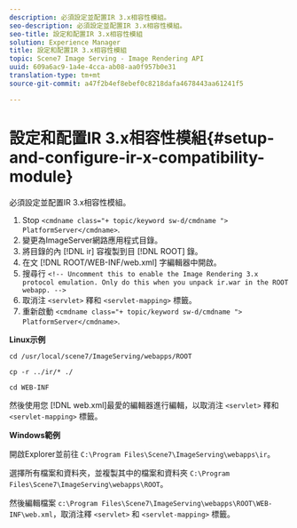 ```yaml
---
description: 必須設定並配置IR 3.x相容性模組。
seo-description: 必須設定並配置IR 3.x相容性模組。
seo-title: 設定和配置IR 3.x相容性模組
solution: Experience Manager
title: 設定和配置IR 3.x相容性模組
topic: Scene7 Image Serving - Image Rendering API
uuid: 609a6ac9-1a4e-4cca-ab08-aa0f957b0e31
translation-type: tm+mt
source-git-commit: a47f2b4ef8ebef0c8218dafa4678443aa61241f5

---
```



# 設定和配置IR 3.x相容性模組{#setup-and-configure-ir-x-compatibility-module}

必須設定並配置IR 3.x相容性模組。

1. Stop `<cmdname class="+ topic/keyword sw-d/cmdname ">  PlatformServer</cmdname>`.
1. 變更為ImageServer網路應用程式目錄。
1. 將目錄的內 [!DNL ir] 容複製到目 [!DNL ROOT] 錄。
1. 在文 [!DNL ROOT/WEB-INF/web.xml] 字編輯器中開啟。
1. 搜尋行 `<!-- Uncomment this to enable the Image Rendering 3.x protocol emulation. Only do this when you unpack ir.war in the ROOT webapp. -->`
1. 取消注 `<servlet>` 釋和 `<servlet-mapping>` 標籤。
1. 重新啟動 `<cmdname class="+ topic/keyword sw-d/cmdname ">  PlatformServer</cmdname>`.

**Linux示例**

`cd /usr/local/scene7/ImageServing/webapps/ROOT`

`cp -r ../ir/* ./`

`cd WEB-INF`

然後使用您 [!DNL web.xml]最愛的編輯器進行編輯，以取消注 `<servlet>` 釋和 `<servlet-mapping>` 標籤。

**Windows範例**

開啟Explorer並前往 `C:\Program Files\Scene7\ImageServing\webapps\ir`。

選擇所有檔案和資料夾，並複製其中的檔案和資料夾 `C:\Program Files\Scene7\ImageServing\webapps\ROOT`。

然後編輯檔案 `c:\Program Files\Scene7\ImageServing\webapps\ROOT\WEB-INF\web.xml`，取消注釋 `<servlet>` 和 `<servlet-mapping>` 標籤。
